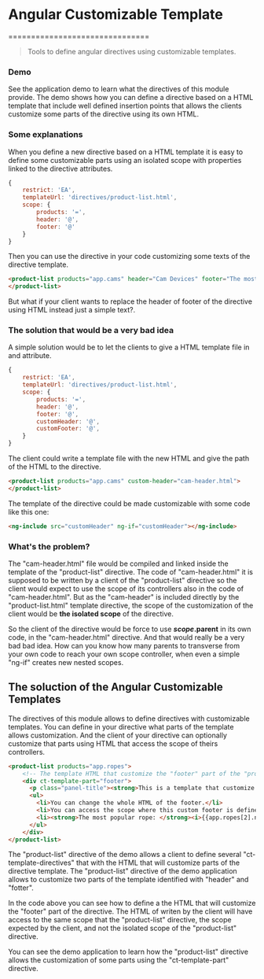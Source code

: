 # Angular Customizable Template
===============================

> Tools to define angular directives using customizable templates.

### Demo

See the application demo to learn what the directives of this module provide. The demo shows
how you can define a directive based on a HTML template that include well defined insertion
points that allows the clients customize some parts of the directive using its own HTML.


### Some explanations

When you define a new directive based on a HTML template it is easy to define some
customizable parts using an isolated scope with properties linked to the directive attributes.

```javascript
{
    restrict: 'EA',
    templateUrl: 'directives/product-list.html',
    scope: {
        products: '=',
        header: '@',
        footer: '@'
    }
}
```

Then you can use the directive in your code customizing some texts of the directive template.

```html
<product-list products="app.cams" header="Cam Devices" footer="The most popular: {{app.cams[3].name}}">
</product-list>
```

But what if your client wants to replace the header of footer of the directive using HTML instead just
a simple text?.

### The solution that would be a very bad idea

A simple solution would be to let the clients to give a HTML template file in and attribute.
```javascript
{
    restrict: 'EA',
    templateUrl: 'directives/product-list.html',
    scope: {
        products: '=',
        header: '@',
        footer: '@',
        customHeader: '@',
        customFooter: '@',
    }
}
```

The client could write a template file with the new HTML and give the path of the HTML
to the directive.

```html
<product-list products="app.cams" custom-header="cam-header.html">
</product-list>
```

The template of the directive could be made customizable with some code like this one:

```html
<ng-include src="customHeader" ng-if="customHeader"></ng-include>
```

### What's the problem?

The "cam-header.html" file would be compiled and linked inside the template of the "product-list" directive.
The code of "cam-header.html" it is supposed to be written by a client of the "product-list" directive so
the client would expect to use the scope of its controllers also in the code of "cam-header.html". But as
the "cam-header" is included directly by the "product-list.html" template directive, the scope of the
customization of the client would be **the isolated scope** of the directive.

So the client of the directive would be force to use **$scope.$parent** in its own code, in the "cam-header.html"
directive. And that would really be a very bad bad idea. How can you know how many parents to transverse from
your own code to reach your own scope controller, when even a simple "ng-if" creates new nested scopes.

## The soluction of the Angular Customizable Templates

The directives of this module allows to define directives with customizable templates. You can define in your
directive what parts of the template allows customization. And the client of your directive can optionally customize
that parts using HTML that access the scope of theirs controllers.

```html
<product-list products="app.ropes">
    <!-- The template HTML that customize the "footer" part of the "product-list" directive -->
    <div ct-template-part="footer">
      <p class="panel-title"><strong>This is a template that customize the footer</strong></p>
      <ul>
        <li>You can change the whole HTML of the footer.</li>
        <li>You can access the scope where this custom footer is defined.</li>
        <li><strong>The most popular rope: </strong><i>{{app.ropes[2].name}}</i></app.ropes></li>
      </ul>
    </div>
</product-list>
```

The "product-list" directive of the demo allows a client to define several "ct-template-directives" that
with the HTML that will customize parts of the directive template. The "product-list" directive of the
demo application allows to customize two parts of the template identified with "header" and "fotter".

In the code above you can see how to define a the HTML that will customize the "footer" part of the
directive. The HTML of writen by the client will have access to the same scope that the "product-list"
directive, the scope expected by the client, and not the isolated scope of the "product-list" directive.

You can see the demo application to learn how the "product-list" directive allows the customization
of some parts using the "ct-template-part" directive.
